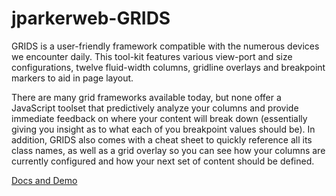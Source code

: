 jparkerweb-GRIDS
================

GRIDS is a user-friendly framework compatible with the numerous devices we encounter daily. This tool-kit features various view-port and size configurations, twelve fluid-width columns, gridline overlays and breakpoint markers to aid in page layout.

There are many grid frameworks available today, but none offer a JavaScript toolset that predictively analyze your columns and provide immediate feedback on where your content will break down (essentially giving you insight as to what each of you breakpoint values should be).  In addition, GRIDS also comes with a cheat sheet to quickly reference all its class names, as well as a grid overlay so you can see how your columns are currently configured and how your next set of content should be defined.

[Docs and Demo](http://jparkerweb.github.io/jparkerweb-GRIDS/index.html)
